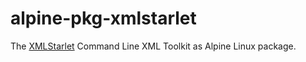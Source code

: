 # alpine-pkg-xmlstarlet

The [XMLStarlet] Command Line XML Toolkit as Alpine Linux package.


[XMLStarlet]: http://xmlstar.sourceforge.net/
